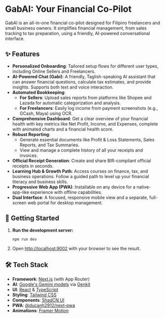 # GabAI: Your Financial Co-Pilot

GabAI is an all-in-one financial co-pilot designed for Filipino freelancers and small business owners. It simplifies financial management, from sales tracking to tax preparation, using a friendly, AI-powered conversational interface.

## ✨ Features

- **Personalized Onboarding**: Tailored setup flows for different user types, including Online Sellers and Freelancers.
- **AI-Powered Chat (Gabi)**: A friendly, Taglish-speaking AI assistant that can answer financial questions, calculate tax estimates, and provide insights. Supports both text and voice interaction.
- **Automated Bookkeeping**:
    - **For Sellers**: Upload sales reports from platforms like Shopee and Lazada for automatic categorization and analysis.
    - **For Freelancers**: Easily log income from payment screenshots (e.g., GCash, Maya) using OCR.
- **Comprehensive Dashboard**: Get a clear overview of your financial health with key metrics like Net Profit, Income, and Expenses, complete with animated charts and a financial health score.
- **Robust Reporting**:
    - Generate essential documents like Profit & Loss Statements, Sales Reports, and Tax Summaries.
    - View and manage a complete history of all your receipts and invoices.
- **Official Receipt Generation**: Create and share BIR-compliant official receipts in seconds.
- **Learning Hub & Growth Path**: Access courses on finance, tax, and business operations. Follow a guided path to level up your financial literacy and business skills.
- **Progressive Web App (PWA)**: Installable on any device for a native-app-like experience with offline capabilities.
- **Dual Interface**: A focused, responsive mobile view and a separate, full-screen web portal for desktop management.

## 🚀 Getting Started

1.  **Run the development server:**
    ```bash
    npm run dev
    ```
2.  Open [http://localhost:9002](http://localhost:9002) with your browser to see the result.

## 🛠️ Tech Stack

- **Framework**: [Next.js](https://nextjs.org/) (with App Router)
- **AI**: [Google's Gemini models](https://ai.google.dev/) via [Genkit](https://firebase.google.com/docs/genkit)
- **UI**: [React](https://react.dev/) & [TypeScript](https://www.typescriptlang.org/)
- **Styling**: [Tailwind CSS](https://tailwindcss.com/)
- **Components**: [ShadCN UI](https://ui.shadcn.com/)
- **PWA**: [@ducanh2912/next-pwa](https://www.npmjs.com/package/@ducanh2912/next-pwa)
- **Animations**: [Framer Motion](https://www.framer.com/motion/)
